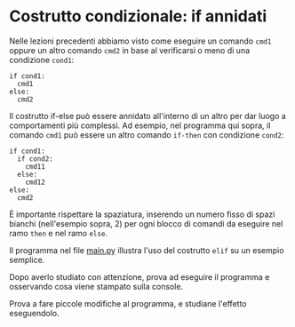 # Costrutto condizionale: if annidati

Nelle lezioni precedenti abbiamo visto come eseguire un comando `cmd1` oppure
un altro comando `cmd2` in base al verificarsi o meno di una condizione `cond1`:
```
if cond1:
  cmd1
else:
  cmd2
```

Il costrutto if-else può essere annidato all'interno di un altro
per dar luogo a comportamenti più complessi.
Ad esempio, nel programma qui sopra, il comando `cmd1` può 
essere un altro comando `if-then` con condizione `cond2`: 
```
if cond1:
  if cond2:
    cmd11
  else:
    cmd12
else:
  cmd2
```

È importante rispettare la spaziatura, 
inserendo un numero fisso di spazi bianchi (nell'esempio sopra, 2)
per ogni blocco di comandi da eseguire nel ramo `then` e nel ramo `else`.

Il programma nel file [main.py](main.py) illustra l'uso del costrutto `elif` su un esempio semplice. 

Dopo averlo studiato con attenzione, prova ad eseguire il programma e osservando cosa viene stampato sulla console.

Prova a fare piccole modifiche al programma, e studiane l'effetto eseguendolo.
